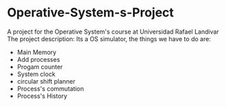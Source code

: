 # Operative-System-s-Project
A project for the Operative System's course at Universidad Rafael Landivar
The project description:
Its a OS simulator, the things we have to do are:
- Main Memory
- Add processes
- Progam counter
- System clock
- circular shift planner
- Process's commutation
- Process's History
